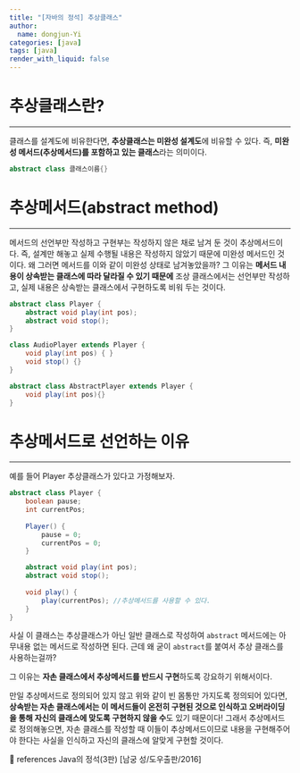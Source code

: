 ```yaml
---
title: "[자바의 정석] 추상클래스"
author:
  name: dongjun-Yi
categories: [java]
tags: [java]
render_with_liquid: false
---
```

# 추상클래스란?
---

클래스를 설계도에 비유한다면, **추상클래스는 미완성 설계도**에 비유할 수 있다. 즉, **미완성 메서드(추상메서드)를 포함하고 있는 클래스**라는 의미이다.

```java
abstract class 클래스이름{}
```

# 추상메서드(abstract method)

---

메서드의 선언부만 작성하고 구현부는 작성하지 않은 채로 남겨 둔 것이 추상메서드이다. 즉, 설계만 해놓고 실제 수행될 내용은 작성하지 않았기 때문에 미완성 메서드인 것이다.
왜 그러면 메서드를 이와 같이 미완성 상태로 남겨놓았을까? 그 이유는 **메서드 내용이 상속받는 클래스에 따라 달라질 수 있기 때문에** 조상 클래스에서는 선언부만 작성하고, 실제 내용은 상속받는 클래스에서 구현하도록 비워 두는 것이다.

```java
abstract class Player { 
	abstract void play(int pos);
	abstract void stop();
}

class AudioPlayer extends Player {
	void play(int pos) { }
	void stop() {}
}

abstract class AbstractPlayer extends Player {
	void play(int pos){}
}
```

# 추상메서드로 선언하는 이유

---

예를 들어 Player 추상클래스가 있다고 가정해보자.

```java
abstract class Player {
	boolean pause;
	int currentPos;
	
	Player() {
		pause = 0;
		currentPos = 0;
	}

	abstract void play(int pos);
	abstract void stop();
		
	void play() {
		play(currentPos); //추상메서드를 사용할 수 있다.
	}
}
```

사실 이 클래스는 추상클래스가 아닌 일반 클래스로 작성하여 `abstract` 메서드에는 아무내용 없는 메서드로 작성하면 된다. 근데 왜 굳이 `abstract`를 붙여서 추상 클래스를 사용하는걸까?

그 이유는 **자손 클래스에서 추상메서드를 반드시 구현**하도록 강요하기 위해서이다.

만일 추상메서드로 정의되어 있지 않고 위와 같이 빈 몸통만 가지도록 정의되어 있다면, **상속받는 자손 클래스에서는 이 메서드들이 온전히 구현된 것으로 인식하고 오버라이딩을 통해 자신의 클래스에 맞도록 구현하지 않을 수**도 있기 때문이다! 그래서 추상메서드로 정의해놓으면, 자손 클래스를 작성할 때 이들이 추상메서드이므로 내용을 구현해주어야 한다는 사실을 인식하고 자신의 클래스에 알맞게 구현할 것이다.

<aside>
📖 references Java의 정석(3판) [남궁 성/도우출판/2016]

</aside>